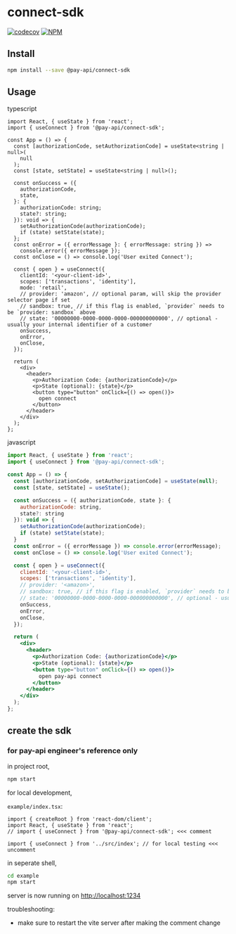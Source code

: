 # connect-sdk

[![codecov](https://codecov.io/gh/pay-api/connect-sdk/branch/master/graph/badge.svg?token=JJjrZxvxlU)](https://codecov.io/gh/pay-api/connect-sdk)
[![NPM](https://img.shields.io/npm/v/@pay-api/connect-sdk.svg)](https://www.npmjs.com/package/@pay-api/connect-sdk)

## Install

```bash
npm install --save @pay-api/connect-sdk
```

## Usage

typescript

```tsx
import React, { useState } from 'react';
import { useConnect } from '@pay-api/connect-sdk';

const App = () => {
  const [authorizationCode, setAuthorizationCode] = useState<string | null>(
    null
  );
  const [state, setState] = useState<string | null>();

  const onSuccess = ({
    authorizationCode,
    state,
  }: {
    authorizationCode: string;
    state?: string;
  }): void => {
    setAuthorizationCode(authorizationCode);
    if (state) setState(state);
  };
  const onError = ({ errorMessage }: { errorMessage: string }) =>
    console.error({ errorMessage });
  const onClose = () => console.log('User exited Connect');

  const { open } = useConnect({
    clientId: '<your-client-id>',
    scopes: ['transactions', 'identity'],
    mode: 'retail',
    // provider: 'amazon', // optional param, will skip the provider selector page if set
    // sandbox: true, // if this flag is enabled, `provider` needs to be `provider: sandbox` above
    // state: '00000000-0000-0000-0000-000000000000', // optional - usually your internal identifier of a customer
    onSuccess,
    onError,
    onClose,
  });

  return (
    <div>
      <header>
        <p>Authorization Code: {authorizationCode}</p>
        <p>State (optional): {state}</p>
        <button type="button" onClick={() => open()}>
          open connect
        </button>
      </header>
    </div>
  );
};
```

javascript

```jsx
import React, { useState } from 'react';
import { useConnect } from '@pay-api/connect-sdk';

const App = () => {
  const [authorizationCode, setAuthorizationCode] = useState(null);
  const [state, setState] = useState();

  const onSuccess = ({ authorizationCode, state }: {
    authorizationCode: string,
    state?: string
  }): void => {
    setAuthorizationCode(authorizationCode);
    if (state) setState(state);
  }
  const onError = ({ errorMessage }) => console.error(errorMessage);
  const onClose = () => console.log('User exited Connect');

  const { open } = useConnect({
    clientId: '<your-client-id>',
    scopes: ['transactions', 'identity'],
    // provider: '<amazon>',
    // sandbox: true, // if this flag is enabled, `provider` needs to be `provider: sandbox` above
    // state: '00000000-0000-0000-0000-000000000000', // optional - usually your internal identifier of a customer
    onSuccess,
    onError,
    onClose,
  });

  return (
    <div>
      <header>
        <p>Authorization Code: {authorizationCode}</p>
        <p>State (optional): {state}</p>
        <button type="button" onClick={() => open()}>
          open pay-api connect
        </button>
      </header>
    </div>
  );
};
```

## create the sdk
### for pay-api engineer's reference only

in project root,

```bash
npm start
```

for local development,

`example/index.tsx`:

```tsx
import { createRoot } from 'react-dom/client';
import React, { useState } from 'react';
// import { useConnect } from '@pay-api/connect-sdk'; <<< comment

import { useConnect } from '../src/index'; // for local testing <<< uncomment
```

in seperate shell,

```bash
cd example
npm start
```

server is now running on <http://localhost:1234>

troubleshooting:

- make sure to restart the vite server after making the comment change

